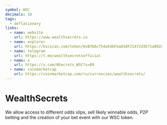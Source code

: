 ```yaml
---
symbol: WSC
decimals: 18
tags:
  - deflationary
links:
  - name: website
    url: https://www.wealthsecrets.io
  - name: explorer
    url: https://bscscan.com/token/0xB7DAcf54a54bFea818F21472d3E71a89287841A7
  - name: telegram
    url: https://t.me/wealthsecretsofficial
  - name: x
    url: https://x.com/WSecrets_WSC?s=09
  - name: coinmarketcap
    url: https://coinmarketcap.com/ru/currencies/wealthsecrets/
---
```


# WealthSecrets

We allow access to different odds slips, sell likely winnable odds, P2P betting and the creation of your bet event with our WSC token.
